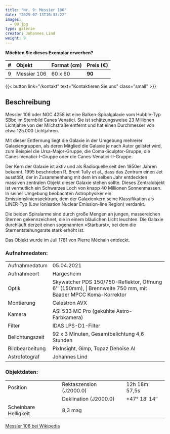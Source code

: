 ```yaml
---
title: "Nr. 9: Messier 106"
date: "2025-07-13T10:33:22"
images:
  - 09.jpg
type: galerie
creator: Johannes Lind
weight: 9
---
```


**Möchten Sie dieses Exemplar erwerben?**

| #   | Objekt      | Format (cm) | Preis (€) |
| :-- | :---------- | :---------- | :-------- |
| 9   | Messier 106 | 60 x 60     | **90**    |

{{< button link="/kontakt" text="Kontaktieren Sie uns" class="small" >}}

## Beschreibung

Messier 106 oder NGC 4258 ist eine Balken-Spiralgalaxie vom Hubble-Typ SBbc im Sternbild Canes Venatici. Sie ist schätzungsweise 23 Millionen Lichtjahre von der Milchstraße entfernt und hat einen Durchmesser von etwa 125.000 Lichtjahren.

Mit dieser Entfernung liegt die Galaxie in der Umgebung mehrerer Galaxiengruppen, als deren Mitglied die Galaxie je nach Autor gelistet wird, zum Beispiel die Ursa-Major-Gruppe, die Coma-Sculptor-Gruppe, die Canes-Venatici-I-Gruppe oder die Canes-Venatici-II-Gruppe.

Der Kern der Galaxie ist aktiv und als Radioquelle seit den 1950er Jahren bekannt. 1995 beschrieben R. Brent Tully et al., dass das Zentrum einen Jet ausstößt, der in Zusammenhang mit dem im selben Jahr entdeckten massiven zentralen Objekt dieser Galaxie stehen sollte. Dieses Zentralobjekt ist vermutlich ein Schwarzes Loch von knapp 40 Millionen Sonnenmassen. In seiner Umgebung beobachten Astrophysiker ein Emissionslinienspektrum, dem der Galaxienkern seine Klassifikation als LINER-Typ (Low Ionisation Nuclear Emission-line Region) verdankt.

Die beiden Spiralarme sind durch große Mengen an jungen, massereichen Sternen gekennzeichnet, die in einem bläulichen Licht leuchten. Die Galaxie durchläuft derzeit einen
sogenannten »Starburst«, bei dem die Sternentstehungsrate stark erhöht ist.

Das Objekt wurde im Juli 1781 von Pierre Méchain entdeckt.

### Aufnahmedaten:

|                 |                                                                                                             |
| --------------- | ----------------------------------------------------------------------------------------------------------- |
| Aufnahmedatum   | 05.04.2021                                                                                                  |
| Aufnahmeort     | Hargesheim                                                                                                  |
| Optik           | Skywatcher PDS 150/750-Reflektor, Öffnung 6'' (150mm), \| Brennweite 750 mm, mit Baader MPCC Koma-Korrektor |
| Montierung      | Celestron AVX                                                                                               |
| Kamera          | ASI 533 MC Pro (gekühlte Astro-Farbkamera)                                                                  |
| Filter          | IDAS LPS-D1-Filter                                                                                          |
| Belichtungszeit | 92 x 3 Minuten, Gesamtbelichtung 4,6 Stunden                                                                |
| Bildbearbeitung | PixInsight, Gimp, Topaz Denoise AI                                                                          |
| Astrofotograf   | Johannes Lind                                                                                               |

### Objektdaten:

|                       |                         |               |
| --------------------- | ----------------------- | ------------- |
| Position              | Rektaszension (J2000.0) | 12h 18m 57,5s |
|                       | Deklination (J2000.0)   | +47° 18′ 14″  |
| Scheinbare Helligkeit | 8,3 mag                 |               |

[Messier 106 bei Wikipedia](https://de.wikipedia.org/wiki/Messier_106)
